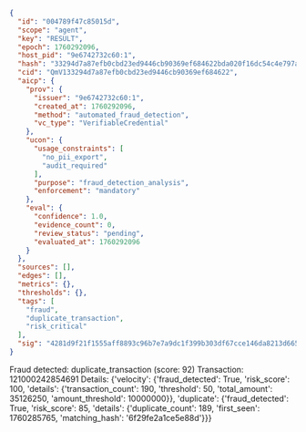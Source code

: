 ```json
{
  "id": "004789f47c85015d",
  "scope": "agent",
  "key": "RESULT",
  "epoch": 1760292096,
  "host_pid": "9e6742732c60:1",
  "hash": "33294d7a87efb0cbd23ed9446cb90369ef684622bda020f16dc54c4e797a1df6",
  "cid": "QmV133294d7a87efb0cbd23ed9446cb90369ef684622",
  "aicp": {
    "prov": {
      "issuer": "9e6742732c60:1",
      "created_at": 1760292096,
      "method": "automated_fraud_detection",
      "vc_type": "VerifiableCredential"
    },
    "ucon": {
      "usage_constraints": [
        "no_pii_export",
        "audit_required"
      ],
      "purpose": "fraud_detection_analysis",
      "enforcement": "mandatory"
    },
    "eval": {
      "confidence": 1.0,
      "evidence_count": 0,
      "review_status": "pending",
      "evaluated_at": 1760292096
    }
  },
  "sources": [],
  "edges": [],
  "metrics": {},
  "thresholds": {},
  "tags": [
    "fraud",
    "duplicate_transaction",
    "risk_critical"
  ],
  "sig": "4281d9f21f1555aff8893c96b7e7a9dc1f399b303df67cce146da8213d665d4f"
}
```

Fraud detected: duplicate_transaction (score: 92)
Transaction: 121000242854691
Details: {'velocity': {'fraud_detected': True, 'risk_score': 100, 'details': {'transaction_count': 190, 'threshold': 50, 'total_amount': 35126250, 'amount_threshold': 10000000}}, 'duplicate': {'fraud_detected': True, 'risk_score': 85, 'details': {'duplicate_count': 189, 'first_seen': 1760285765, 'matching_hash': '6f29fe2a1ce5e88d'}}}